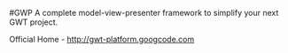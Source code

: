 #GWP
A complete model-view-presenter framework to simplify your next GWT project.

Official Home - http://gwt-platform.googcode.com
